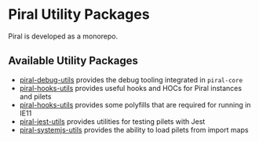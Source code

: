 # Piral Utility Packages

Piral is developed as a monorepo.

## Available Utility Packages

- [piral-debug-utils](./piral-debug-utils/README.md) provides the debug tooling integrated in `piral-core`
- [piral-hooks-utils](./piral-hooks-utils/README.md) provides useful hooks and HOCs for Piral instances and pilets
- [piral-hooks-utils](./piral-ie11polyfills-utils/README.md) provides some polyfills that are required for running in IE11
- [piral-jest-utils](./piral-jest-utils/README.md) provides utilities for testing pilets with Jest
- [piral-systemjs-utils](./piral-systemjs-utils/README.md) provides the ability to load pilets from import maps
